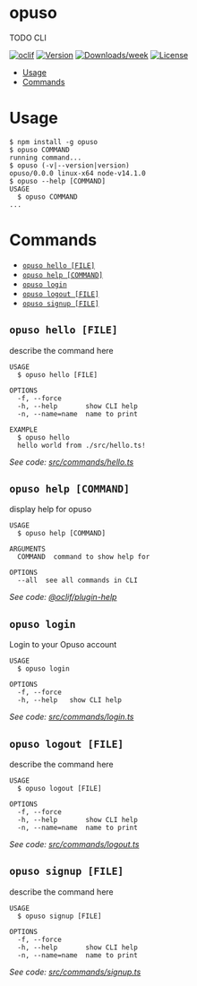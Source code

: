 opuso
=====

TODO CLI

[![oclif](https://img.shields.io/badge/cli-oclif-brightgreen.svg)](https://oclif.io)
[![Version](https://img.shields.io/npm/v/opuso.svg)](https://npmjs.org/package/opuso)
[![Downloads/week](https://img.shields.io/npm/dw/opuso.svg)](https://npmjs.org/package/opuso)
[![License](https://img.shields.io/npm/l/opuso.svg)](https://github.com/caelinsutch/]/blob/master/package.json)

<!-- toc -->
* [Usage](#usage)
* [Commands](#commands)
<!-- tocstop -->
# Usage
<!-- usage -->
```sh-session
$ npm install -g opuso
$ opuso COMMAND
running command...
$ opuso (-v|--version|version)
opuso/0.0.0 linux-x64 node-v14.1.0
$ opuso --help [COMMAND]
USAGE
  $ opuso COMMAND
...
```
<!-- usagestop -->
# Commands
<!-- commands -->
* [`opuso hello [FILE]`](#opuso-hello-file)
* [`opuso help [COMMAND]`](#opuso-help-command)
* [`opuso login`](#opuso-login)
* [`opuso logout [FILE]`](#opuso-logout-file)
* [`opuso signup [FILE]`](#opuso-signup-file)

## `opuso hello [FILE]`

describe the command here

```
USAGE
  $ opuso hello [FILE]

OPTIONS
  -f, --force
  -h, --help       show CLI help
  -n, --name=name  name to print

EXAMPLE
  $ opuso hello
  hello world from ./src/hello.ts!
```

_See code: [src/commands/hello.ts](https://github.com/caelinsutch/%5D/blob/v0.0.0/src/commands/hello.ts)_

## `opuso help [COMMAND]`

display help for opuso

```
USAGE
  $ opuso help [COMMAND]

ARGUMENTS
  COMMAND  command to show help for

OPTIONS
  --all  see all commands in CLI
```

_See code: [@oclif/plugin-help](https://github.com/oclif/plugin-help/blob/v3.0.1/src/commands/help.ts)_

## `opuso login`

Login to your Opuso account

```
USAGE
  $ opuso login

OPTIONS
  -f, --force
  -h, --help   show CLI help
```

_See code: [src/commands/login.ts](https://github.com/caelinsutch/%5D/blob/v0.0.0/src/commands/login.ts)_

## `opuso logout [FILE]`

describe the command here

```
USAGE
  $ opuso logout [FILE]

OPTIONS
  -f, --force
  -h, --help       show CLI help
  -n, --name=name  name to print
```

_See code: [src/commands/logout.ts](https://github.com/caelinsutch/%5D/blob/v0.0.0/src/commands/logout.ts)_

## `opuso signup [FILE]`

describe the command here

```
USAGE
  $ opuso signup [FILE]

OPTIONS
  -f, --force
  -h, --help       show CLI help
  -n, --name=name  name to print
```

_See code: [src/commands/signup.ts](https://github.com/caelinsutch/%5D/blob/v0.0.0/src/commands/signup.ts)_
<!-- commandsstop -->
